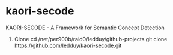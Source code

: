 kaori-secode
============

KAORI-SECODE - A Framework for Semantic Concept Detection

1. Clone
cd /net/per900b/raid0/ledduy/github-projects
git clone https://github.com/ledduy/kaori-secode.git